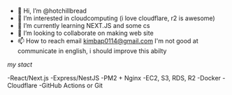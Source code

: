 - 👋 Hi, I’m @hotchillbread
- 👀 I’m interested in cloudcomputing (i love cloudflare, r2 is awesome)
- 🌱 I’m currently learning NEXT.JS and some cs
- 💞️ I’m looking to collaborate on making web site
- 📫 How to reach email kimbap0114@gmail.com
I'm not good at communicate in english, i should improve this abilty
<!---
hotchillbread/hotchillbread is a ✨ special ✨ repository because its `README.md` (this file) appears on your GitHub profile.
You can click the Preview link to take a look at your changes.
--->
*my stact*


-React/Next.js 
-Express/NestJS 
-PM2 + Nginx 
-EC2, S3, RDS, R2
-Docker 
-Cloudflare
-GitHub Actions or Git
